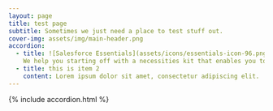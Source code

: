 ```yaml
---
layout: page
title: test page
subtitle: Sometimes we just need a place to test stuff out.
cover-img: assets/img/main-header.png
accordion: 
  - title: ![Salesforce Essentials](assets/icons/essentials-icon-96.png "Salesforce Essentials")
    We help you starting off with a necessities kit that enables you to track all communication, manage leads and opportunities, look after accounts, create dashboards and reports, and support your existing clients all in one place. 
  - title: this is item 2
    content: Lorem ipsum dolor sit amet, consectetur adipiscing elit.
---
```




{% include accordion.html %}
